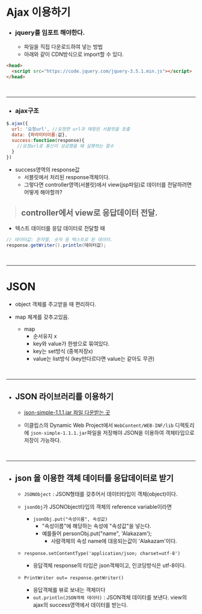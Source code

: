 # Ajax 이용하기

- ### jquery를 임포트 해야한다.
  - 파일을 직접 다운로드하여 넣는 방법
  - 아래와 같이 CDN방식으로 import할 수 있다.

```html
<head>
  <script src="https://code.jquery.com/jquery-3.5.1.min.js"></script>
</head>
```

<br>
<hr>

- ### ajax구조

```javascript
$.ajax({
  url: '요청url', //요청한 url과 매핑된 서블릿을 호출
  data: {파라미터이름:값},
  success:function(response){
    //요청url로 통신이 성공했을 때 실행하는 함수
  }
})
```

- success영역의 response값
  - 서블릿에서 처리된 response객체이다.
  - 그렇다면 controller영역(서블릿)에서 view(jsp파일)로 데이터를 전달하려면 어떻게 해야할까?

> ## controller에서 view로 응답데이터 전달.

- 텍스트 데이터를 응답 데이터로 전달할 때

```java
// 데이터값: 문자열, 숫자 등 텍스트로 된 데이터.
response.getWriter().println(데이터값);
```

<br>
<hr>

# JSON

- object 객체를 주고받을 때 편리하다.

- map 체계를 갖추고있음.
  - map
    - 순서유지 x
    - key와 value가 한쌍으로 묶여있다.
    - key는 set방식 (중복저장x)
    - value는 list방식 (key만다르다면 value는 같아도 무관)

<br>
<hr>

- ## JSON 라이브러리를 이용하기
  - [json-simple-1.1.1.jar 파일 다운받는 곳](https://code.google.com/archive/p/json-simple/downloads)

  - 이클립스의 Dynamic Web Project에서 `WebContent/WEB-INF/lib` 디렉토리에 `json-simple-1.1.1.jar`파일을 저장해야 JSON을 이용하여 객체타입으로 저장이 가능하다.

<br>
<hr>

- ## json 을 이용한 객체 데이터를 응답데이터로 받기


  - `JSONObject` : JSON형태를 갖추어서 데이터타입이 객체(object)이다.

  - `jsonObj`가 JSONObject타입의 객체의 reference variable이라면

    - `jsonObj.put("속성이름", 속성값)`
      - "속성이름"에 해당하는 속성에 "속성값"을 넣는다.
      - 예를들어 personObj.put("name", 'Alakazam');
        - 사람객체의 속성 name에 대응되는값이 'Alakazam'이다.

  - `response.setContentType('application/json; charset=utf-8')`
    - 응답객체 response의 타입은 json객체이고, 인코딩방식은 utf-8이다.

  - `PrintWriter out= response.getWriter()`
    - 응답객체를 뷰로 보내는 객체이다
    - `out.println(JSON객체 데이터)` : JSON객체 데이터를 보낸다. view의 ajax의 success영역에서 데이터를 받는다.

